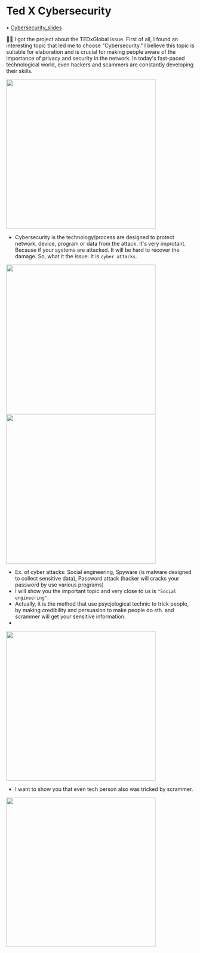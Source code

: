 # Ted X Cybersecurity
• [Cybersecurity_slides](https://github.com/incluDna/Tedtalk/blob/ea478418131c116079132ee819082857755a4adc/TED%20x%20Cybersecurity.pdf)

🙌🏻 I got the project about the TEDxGlobal issue. First of all, I found an interesting topic that led me to choose "Cybersecurity." I believe this topic is suitable for elaboration and is crucial for making people aware of the importance of privacy and security in the network. In today's fast-paced technological world, even hackers and scammers are constantly developing their skills.

<img src="https://github.com/user-attachments/assets/1146ee02-d36e-4b02-883d-a0375823e5df" width="400px">

- Cybersecurity is the technology/process are designed to protect network, device, program or data from the attack. It's very improtant. Because if your systems are attacked. It will be hard to recover the damage. So, what it the issue. It is `cyber attacks`.

<img src="https://github.com/user-attachments/assets/94455a7a-dc76-4af0-9628-1e9539578cfd" width="400px">
<img src="https://github.com/user-attachments/assets/8557f78d-5a53-49ba-9c82-7f8b02be602c" width="400px">

- Ex. of cyber attacks: Social engineering, Spyware (is malware designed to collect sensitive data), Password attack (hacker will cracks your password by use various programs)
- I will show you the important topic and very close to us is `"Social engineering"`.
- Actually, it is the method that use psycjological technic to trick people, by making credibility and persuasion to make people do sth. and scrammer will get your sensitive information.
- 

<img src="https://github.com/user-attachments/assets/c9323087-eba9-4fa9-990e-5905fa4b195c" width="400px">

- I want to show you that even tech person also was tricked by scrammer.

<img src="https://github.com/user-attachments/assets/7897a040-94f2-4524-b6e6-1345ae1863ab" width="400px">



